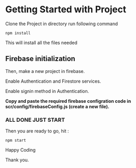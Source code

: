 # Getting Started with Project

Clone the Project in directory
run following command

```
npm install
```

This will install all the files needed

## Firebase initialization

Then, make a new project in firebase.

Enable Authentication and Firestore services.

Enable signin method in Authentication.

**Copy and paste the required firebase configration code in scr/config/firebaseConfig.js (create a new file).**

### ALL DONE JUST START

Then you are ready to go, hit :

```
npm start
```

Happy Coding

Thank you.
